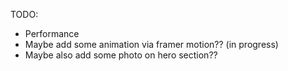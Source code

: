 TODO: 

- Performance
- Maybe add some animation via framer motion?? (in progress)
- Maybe also add some photo on hero section?? 
